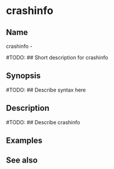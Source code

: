 

# crashinfo


## Name
crashinfo - 

#TODO: ## Short description for crashinfo

## Synopsis
#TODO: ## Describe syntax here

## Description
#TODO: ## Describe crashinfo

## Examples

## See also

